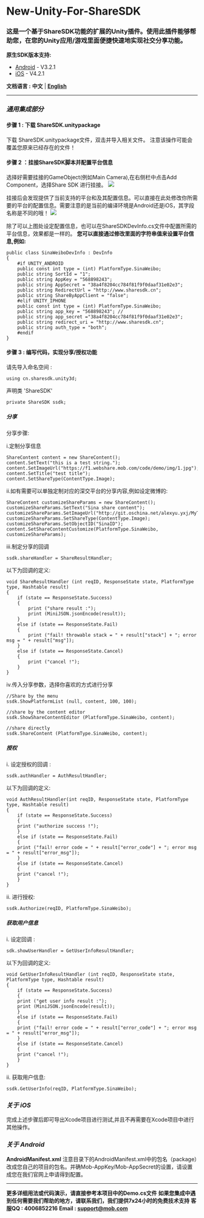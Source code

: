 # New-Unity-For-ShareSDK
### 这是一个基于ShareSDK功能的扩展的Unity插件。使用此插件能够帮助您，在您的Unity应用/游戏里面便捷快速地实现社交分享功能。

**原生SDK版本支持:**

- [Android](https://github.com/MobClub/ShareSDK-for-Android) - V3.2.1
- [iOS](https://github.com/MobClub/ShareSDK-for-iOS) - V4.2.1

**文档语言 :** **中文** | **[English](https://github.com/MobClub/New-Unity-For-ShareSDK/blob/master/README_EN.md)**

- - - - - - - - - - - -

### *通用集成部分*

#### 步骤 1 : 下载 ShareSDK.unitypackage
下载 ShareSDK.unitypackage文件，双击并导入相关文件。
注意该操作可能会覆盖您原来已经存在的文件！

#### 步骤 2 ：挂接ShareSDK脚本并配置平台信息
选择好需要挂接的GameObject(例如Main Camera),在右侧栏中点击Add Component，选择Share SDK 进行挂接。
![](http://wiki.mob.com/wp-content/uploads/2015/09/step1.jpg)

挂接后会发现提供了当前支持的平台和及其配置信息。可以直接在此处修改你所需要的平台的配置信息。需要注意的是当前的编译环境是Android还是iOS，其字段名称是不同的哦！
![](https://lh3.googleusercontent.com/-jNoaTtDaWsI/W5kKg2hkujI/AAAAAAAABwQ/qUCfdCDp6i8Psy3TusEM7eZkXPuwDodIwCHMYCw/I/cn1.png)

除了可以上图处设定配置信息，也可以在ShareSDKDevInfo.cs文件中配置所需的平台信息，效果都是一样的。
**您可以直接通过修改里面的字符串值来设置平台信息,例如:**
```
public class SinaWeiboDevInfo : DevInfo 
{
    #if UNITY_ANDROID
    public const int type = (int) PlatformType.SinaWeibo;
    public string SortId = "1";
    public string AppKey = "568898243";
    public string AppSecret = "38a4f8204cc784f81f9f0daaf31e02e3";
    public string RedirectUrl = "http://www.sharesdk.cn";
    public string ShareByAppClient = "false";
    #elif UNITY_IPHONE
    public const int type = (int) PlatformType.SinaWeibo;
    public string app_key = "568898243"; //
    public string app_secret ="38a4f8204cc784f81f9f0daaf31e02e3";
    public string redirect_uri = "http://www.sharesdk.cn";
    public string auth_type = "both";
    #endif
}
```

#### 步骤 3 : 编写代码，实现分享/授权功能
请先导入命名空间 :
```
using cn.sharesdk.unity3d;
```
声明类 'ShareSDK'
```
private ShareSDK ssdk;
```
##### 分享
分享步骤:

i.定制分享信息
```
ShareContent content = new ShareContent();
content.SetText("this is a test string.");
content.SetImageUrl("https://f1.webshare.mob.com/code/demo/img/1.jpg");
content.SetTitle("test title");
content.SetShareType(ContentType.Image);
```

ii.如有需要可以单独定制对应的深交平台的分享内容,例如设定微博的:
```
ShareContent customizeShareParams = new ShareContent();
customizeShareParams.SetText("Sina share content");
customizeShareParams.SetImageUrl("http://git.oschina.net/alexyu.yxj/MyTmpFiles/raw/master/kmk_pic_fld/small/107.JPG");
customizeShareParams.SetShareType(ContentType.Image);
customizeShareParams.SetObjectID("SinaID");
content.SetShareContentCustomize(PlatformType.SinaWeibo, customizeShareParams);
```

iii.制定分享的回调
```
ssdk.shareHandler = ShareResultHandler;
```
以下为回调的定义:
```
void ShareResultHandler (int reqID, ResponseState state, PlatformType type, Hashtable result)
{
	if (state == ResponseState.Success)
	{
		print ("share result :");
		print (MiniJSON.jsonEncode(result));
	}
	else if (state == ResponseState.Fail)
	{
		print ("fail! throwable stack = " + result["stack"] + "; error msg = " + result["msg"]);
	}
	else if (state == ResponseState.Cancel) 
	{
		print ("cancel !");
	}
}
```

iv.传入分享参数，选择你喜欢的方式进行分享 

```
//Share by the menu
ssdk.ShowPlatformList (null, content, 100, 100);

//share by the content editor
ssdk.ShowShareContentEditor (PlatformType.SinaWeibo, content);

//share directly
ssdk.ShareContent (PlatformType.SinaWeibo, content);
```

##### 授权
i. 设定授权的回调 :
```
ssdk.authHandler = AuthResultHandler;
```
以下为回调的定义:
```
void AuthResultHandler(int reqID, ResponseState state, PlatformType type, Hashtable result)
{
    if (state == ResponseState.Success)
    {
    print ("authorize success !");
    }
    else if (state == ResponseState.Fail)
    {
    print ("fail! error code = " + result["error_code"] + "; error msg = " + result["error_msg"]);
    }
    else if (state == ResponseState.Cancel) 
    {
    print ("cancel !");
    }
}
```
ii. 进行授权:
```
ssdk.Authorize(reqID, PlatformType.SinaWeibo);
```

##### 获取用户信息

i. 设定回调 :
```
sdk.showUserHandler = GetUserInfoResultHandler;
```
以下为回调的定义:
```
void GetUserInfoResultHandler (int reqID, ResponseState state, PlatformType type, Hashtable result)
{
    if (state == ResponseState.Success)
    {
    print ("get user info result :");
    print (MiniJSON.jsonEncode(result));
    }
    else if (state == ResponseState.Fail)
    {
    print ("fail! error code = " + result["error_code"] + "; error msg = " + result["error_msg"]);
    }
    else if (state == ResponseState.Cancel) 
    {
    print ("cancel !");
    }
}
```

ii. 获取用户信息:
```
ssdk.GetUserInfo(reqID, PlatformType.SinaWeibo);
```

### *关于 iOS*
完成上述步骤后即可导出Xcode项目进行测试,并且不再需要在Xcode项目中进行其他操作。

### *关于 Android*
**AndroidManifest.xml**
注意目录下的AndroidManifest.xml中的包名（package）改成您自己的项目的包名。并确Mob-AppKey/Mob-AppSecret的设置，请设置成您在我们官网上申请得到配置。

-------
**更多详细用法或代码演示，请直接参考本项目中的Demo.cs文件**
**如果您集成中遇到任何需要我们帮助的地方，请联系我们，我们提供7x24小时的免费技术支持**
**客服QQ : 4006852216**
**Email : support@mob.com**

